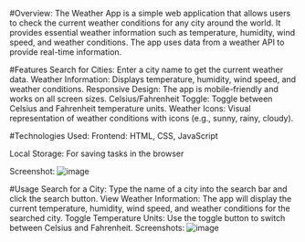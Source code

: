 #Overview:
The Weather App is a simple web application that allows users to check the current weather conditions for any city around the world. It provides essential weather information such as temperature, humidity, wind speed, and weather conditions. The app uses data from a weather API to provide real-time information.

#Features
Search for Cities: Enter a city name to get the current weather data.
Weather Information: Displays temperature, humidity, wind speed, and weather conditions.
Responsive Design: The app is mobile-friendly and works on all screen sizes.
Celsius/Fahrenheit Toggle: Toggle between Celsius and Fahrenheit temperature units.
Weather Icons: Visual representation of weather conditions with icons (e.g., sunny, rainy, cloudy).

#Technologies Used:
Frontend: HTML, CSS, JavaScript 

Local Storage: For saving tasks in the browser



Screenshot: ![image](https://github.com/user-attachments/assets/5a566497-2135-4450-86d4-604e7c7e19b8)


#Usage
Search for a City: Type the name of a city into the search bar and click the search button.
View Weather Information: The app will display the current temperature, humidity, wind speed, and weather conditions for the searched city.
Toggle Temperature Units: Use the toggle button to switch between Celsius and Fahrenheit.
Screenshots:
![image](https://github.com/user-attachments/assets/49aec14d-be09-4d54-9db1-35e44bf1c6b2)
